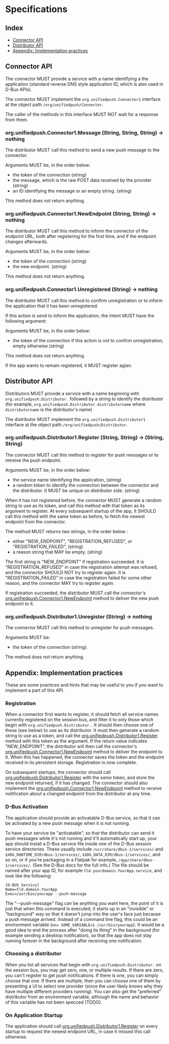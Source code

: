 # Specifications

## Index

* [Connector API](#connector-API)
* [Distributor API](#distributor-API)
* [Appendix: Implementation practices](#appendix-implementation-practices)

## Connector API

The connector MUST provide a service with a name identifying a the application (standard reverse DNS style application ID, which is also used in D-Bus APIs).

The connector MUST implement the `org.unifiedpush.Connector1` interface at the object path `/org/unifiedpush/Connector`.

The caller of the methods in this interface MUST NOT wait for a response from them.

### org.unifiedpush.Connector1.Message (String, String, String) → nothing

The distributor MUST call this method to send a new push message to the connector.

Arguments MUST be, in the order below:

* the token of the connection (string)
* the message, which is the raw POST data received by the provider (string)
* an ID identifying the message or an empty string. (string)

This method does not return anything.

### org.unifiedpush.Connector1.NewEndpoint (String, String) → nothing

The distributor MUST call this method to inform the connector of the endpoint URL, both after registering for the first time, and if the endpoint changes afterwards.

Arguments MUST be, in the order below:

* the token of the connection (string)
* the new endpoint. (string)

This method does not return anything.

### org.unifiedpush.Connector1.Unregistered (String) → nothing

The distributor MUST call this method to confirm unregistration or to inform the application that it has been unregistered.

If this action is send to inform the application, the intent MUST have the following argument:

Arguments MUST be, in the order below:

* the token of the connection if this action is not to confirm unregistration, empty otherwise (string)

This method does not return anything.

If the app wants to remain registered, it MUST register agian.

## Distributor API

Distributors MUST provide a service with a name beginning with `org.unifiedpush.Distributor.` followed by a string to identify the distributor (for example, `org.unifiedpush.Distributor.distributorname` where `distributorname` is the distributor's name)

The distributor MUST implement the `org.unifiedpush.Distributor1` interface at the object path `/org/unifiedpush/Distributor`.

### org.unifiedpush.Distributor1.Register (String, String) → (String, String)

The connector MUST call this method to register for push messages or to retreive the push endpoint.

Arguments MUST be, in the order below:

* the service name identifying the application, (string)
* a random token to identify the connection between the connector and the distributor. It MUST be unique on distributor side. (string)


When it has not registered before, the connector MUST generate a random string to use as its token, and call this method with that token as its argument to register. At every subsequent startup of the app, it SHOULD call this method with the same token as before, to fetch the newest endpoint from the connector.

The method MUST returns two strings, in the order below : 

* either "NEW_ENDPOINT", "REGISTRATION_REFUSED", or "REGISTRATION_FAILED", (string)
* a reason string that MAY be empty. (string)

The first string is "NEW_ENDPOINT" if registration succeeded. It is "REGISTRATION_REFUSED" in case the registration attempt was refused, and the connector SHOULD NOT try to register again. It is "REGISTRATION_FAILED" in case the registration failed for some other reason, and the connector MAY try to register again.

If registration succeeded, the distributor MUST call the connector's [org.unifiedpush.Connector1.NewEndpoint](#orgunifiedpushconnector1newendpoint-string-string--nothing) method to deliver the new push endpoint to it.

### org.unifiedpush.Distributor1.Unregister (String) → nothing

The connector MUST call this method to unregister for push messages.

Arguments MUST be:
* the token of the connection (string).

The method does not return anything.

## Appendix: Implementation practices

These are some practices and hints that may be useful to you if you want to implement a part of this API.

### Registration

When a connector first wants to register, it should fetch all service names currently registered on the session bus, and filter it to only those which begin with `org.unifiedpush.Distributor.`. It should then choose one of these (see below) to use as its distributor. It must then generate a random string to use as a token, and call the [org.unifiedpush.Distributor1.Register](#orgunifiedpushdistributor1register-string--string-string) method with this token as the argument. If the return value indicates "NEW_ENDPOINT", the distributor will then call the connector's [org.unifiedpush.Connector1.NewEndpoint](#orgunifiedpushconnector1newendpoint-string-string--nothing) method to deliver the endpoint to it. When this has happened, the connector saves the token and the  endpoint received in its persistent storage. Registration is now complete.

On subsequent startups, the connector should call [org.unifiedpush.Distributor1.Register](#orgunifiedpushdistributor1register-string--string-string) with the *same* token, and store the new endpoint returned, if it has changed. The connector should also implement the [org.unifiedpush.Connector1.NewEndpoint](#orgunifiedpushconnector1newendpoint-string-string--nothing) method to receive notification about a changed endpoint from the distributor at any time.

### D-Bus Activation

The application should provide an activatable D-Bus service, so that it can be activated by a new push message when it is not running.

To have your service be "activatable", so that the distributor can send it push messages while it's not running and it'll automatically start up, your app should install a D-Bus service file inside one of the D-Bus session service directories. These usually include `/usr/share/dbus-1/services/` and `$XDG_RUNTIME_DIR/dbus-1/services/`, `$XDG_DATA_DIR/dbus-1/services/`, and so on, or if you're packaging in a Flatpak for example, `/app/share/dbus-1/services/`. (See the D-Bus docs for the full info.) The file should be named after your app ID, for example `tld.yourdomain.YourApp.service`, and look like the following:

```
[D-BUS Service]
Name=tld.domain.YourApp
Exec=/usr/bin/yourapp --push-message
```

The "--push-message" flag can be anything you want here, the point of it is just that when this command is executed, it starts up in an "invisible" or "background" way so that it doesn't jump into the user's face just because a push message arrived. Instead of a command line flag, this could be an environment variable (`env SOME_VARIABLE=1 /usr/bin/yourapp`). It would be a good idea to end the process after "doing its thing" in the background (for example sending a desktop notification), so that the app does not stay running forever in the background after receiving one notification.

### Choosing a distributor

When you list all services that begin with `org.unifiedpush.Distributor.` on the session bus, you may get zero, one, or multiple results. If there are zero, you can't register to get push notifications. If there is one, you can simply choose that one. If there are multiple, then you can choose one of them by presenting a UI to select one provider (since the user likely knows why they have multiple different providers running). You can also get the "preferred" distributor from an environment variable, although the name and behavior of this variable has not been specced (TODO).

### On Application Startup
The application should call [org.unifiedpush.Distributor1.Register](#orgunifiedpushdistributor1register-string--string-string) on every startup to request the newest endpoint URL, in case it missed this call otherwise.

